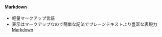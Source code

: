#### Markdown
- 軽量マークアップ言語
- 表示はマークアップなので簡単な記法でプレーンテキストより豊富な表現力
[Markdown](./resources/markdown.png)

